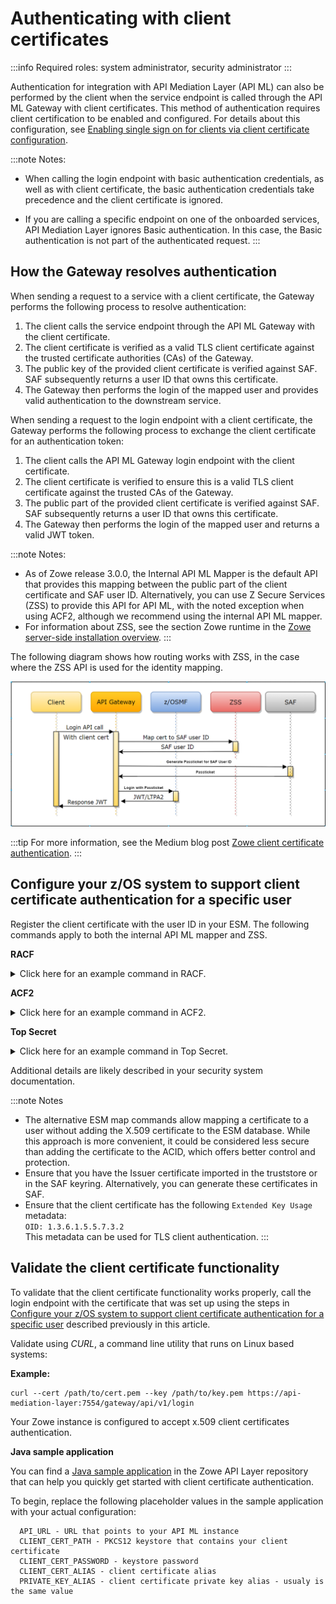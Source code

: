 # Authenticating with client certificates

:::info Required roles: system administrator, security administrator
:::

Authentication for integration with API Mediation Layer (API ML) can also be performed by the client when the service endpoint is called through 
the API ML Gateway with client certificates. This method of authentication requires client certification to be enabled and configured. For details about this configuration, see [Enabling single sign on for clients via client certificate configuration](./api-mediation/configuration-client-certificates.md).

:::note Notes:
* When calling the login endpoint with basic authentication credentials, as well as with client certificate, the basic 
  authentication credentials take precedence and the client certificate is ignored. 

* If you are calling a specific endpoint on one of the onboarded services, API Mediation Layer ignores Basic authentication. In this case, the Basic authentication is not part of the authenticated request.
:::

## How the Gateway resolves authentication 

When sending a request to a service with a client certificate, the Gateway performs the following process to resolve authentication:

1. The client calls the service endpoint through the API ML Gateway with the client certificate.
2. The client certificate is verified as a valid TLS client certificate against the trusted certificate authorities (CAs) of the Gateway.
3. The public key of the provided client certificate is verified against SAF. SAF subsequently returns a user ID that owns this certificate.
4. The Gateway then performs the login of the mapped user and provides valid authentication to the downstream service.

When sending a request to the login endpoint with a client certificate, the Gateway performs the following process to exchange the client certificate for an authentication token:

1. The client calls the API ML Gateway login endpoint with the client certificate.
2. The client certificate is verified to ensure this is a valid TLS client certificate against the trusted CAs of the Gateway.
3. The public part of the provided client certificate is verified against SAF. SAF subsequently returns a user ID that owns this certificate.
4. The Gateway then performs the login of the mapped user and returns a valid JWT token.

:::note Notes:
* As of Zowe release 3.0.0, the Internal API ML Mapper is the default API that provides this mapping between the public part of the client certificate and SAF user ID. Alternatively, you can use Z Secure Services (ZSS) to provide this API for API ML, with the noted exception when using ACF2, although we recommend using the internal API ML mapper.
* For information about ZSS, see the section Zowe runtime in the [Zowe server-side installation overview](./install-zos.md).
:::

The following diagram shows how routing works with ZSS, in the case where the ZSS API is used for the identity mapping. 

![Zowe client certificate authentication diagram](../images/api-mediation/zowe-client-cert-auth.png)

:::tip
For more information, see the Medium blog post [Zowe client certificate authentication](https://medium.com/zowe/zowe-client-certificate-authentication-5f1c7d4d579).
:::

## Configure your z/OS system to support client certificate authentication for a specific user

Register the client certificate with the user ID in your ESM. The following commands apply to both the internal API ML mapper and ZSS.

**RACF** 
<details>
<summary>Click here for an example command in RACF. </summary> 

  ``` 
  RACDCERT ADD(<dataset>) ID(<userid>) WITHLABEL('<label>') TRUST
  SETROPTS RACLIST(DIGTCERT, DIGTRING) REFRESH
  ```
Alternatively, if you are using the internal API ML mapper, use the following command:

  ```
  RACDCERT ID(<userid>) MAP 
  SDNFILTER('<subject's-distinguished-name-filter>')
  WITHLABEL('<label>')
  ```

</details>

**ACF2** 

<details>
<summary>Click here for an example command in ACF2. </summary>  

  `INSERT <userid>.<certname> DSNAME('<dataset>') LABEL(<label>) TRUST`

Alternatively, if you are using the internal API ML mapper, use the following command:

  ```
  CERTMAP.<recid>     
  SDNFILTR(<subject's-distinguished-name-filter>)
  LABEL(<label>)
  USERID(<userid>)
  TRUST
  ```

</details>


**Top Secret** 

<details>
<summary>Click here for an example command in Top Secret. </summary> 

  `TSS ADDTO(<userid>) DIGICERT(<certname>) LABLCERT('<label>') DCDSN('<dataset>') TRUST`

Alternatively, if you are using the internal API ML mapper, use the following command:

  ```
  TSS ADDT0(<userid>) CERTMAP(<recid>)
  SDNFILTR('<subject's-distinguished-name-filter>')
  USERID(<userid>)
  TRUST
  ```
</details>


Additional details are likely described in your security system documentation.

:::note Notes
* The alternative ESM map commands allow mapping a certificate to a user without adding the X.509 certificate to the ESM database. While this approach is more convenient, it could be considered less secure than adding the certificate to the ACID, which offers better control and protection.
* Ensure that you have the Issuer certificate imported in the truststore or in the SAF keyring. Alternatively, you can generate these certificates in SAF.
* Ensure that the client certificate has the following `Extended Key Usage` metadata:  
`OID: 1.3.6.1.5.5.7.3.2`  
This metadata can be used for TLS client authentication.
:::


## Validate the client certificate functionality

To validate that the client certificate functionality works properly, call the login endpoint with the certificate that was set up using the steps in [Configure your z/OS system to support client certificate authentication for a specific user](#configure-your-zos-system-to-support-client-certificate-authentication-for-a-specific-user) described previously in this article. 

Validate using _CURL_, a command line utility that runs on Linux based systems:

**Example:**
```
curl --cert /path/to/cert.pem --key /path/to/key.pem https://api-mediation-layer:7554/gateway/api/v1/login
```
Your Zowe instance is configured to accept x.509 client certificates authentication.

**Java sample application**

You can find a [Java sample application](https://github.com/zowe/api-layer/blob/v3.x.x/client-cert-auth-sample/src/main/java/org/zowe/apiml/Main.java) in the Zowe API Layer repository that can help you quickly get started with client certificate authentication. 

To begin, replace the following placeholder values in the sample application with your actual configuration:

```text
  API_URL - URL that points to your API ML instance
  CLIENT_CERT_PATH - PKCS12 keystore that contains your client certificate
  CLIENT_CERT_PASSWORD - keystore password 
  CLIENT_CERT_ALIAS - client certificate alias 
  PRIVATE_KEY_ALIAS - client certificate private key alias - usualy is the same value
```